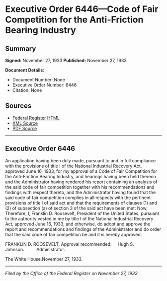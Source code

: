 # Executive Order 6446—Code of Fair Competition for the Anti-Friction Bearing Industry

## Summary

**Signed:** November 27, 1933
**Published:** November 27, 1933

**Document Details:**
- Document Number: None
- Executive Order Number: 6446
- Citation: None

## Sources
- [Federal Register HTML](https://www.presidency.ucsb.edu/documents/executive-order-6446-code-fair-competition-for-the-anti-friction-bearing-industry)
- [XML Source](None)
- [PDF Source](None)

---

## Executive Order 6446

An application having been duly made, pursuant to and in full compliance with the provisions of title I of the National Industrial Recovery Act, approved June 16, 1933, for my approval of a Code of Fair Competition for the Anti-Friction Bearing Industry, and hearings having been held thereon and the Administrator having rendered his report containing an analysis of the said code of fair competition together with his recommendations and findings with respect thereto, and the Administrator having found that the said code of fair competition complies in all respects with the pertinent provisions of title I of said act and that the requirements of clauses (1) and (2) of subsection (a) of section 3 of the said act have been met:
Now, Therefore, I, Franklin D. Roosevelt, President of the United States, pursuant to the authority vested in me by title I of the National Industrial Recovery Act, approved June 16, 1933, and otherwise, do adopt and approve the report and recommendations and findings of the Administrator and do order that the said code of fair competition be and it is hereby approved.

FRANKLIN D. ROOSEVELT,
Approval recommended:     Hugh S. Johnson.          Administrator.

The White House,November 27, 1933.

---

*Filed by the Office of the Federal Register on November 27, 1933*
